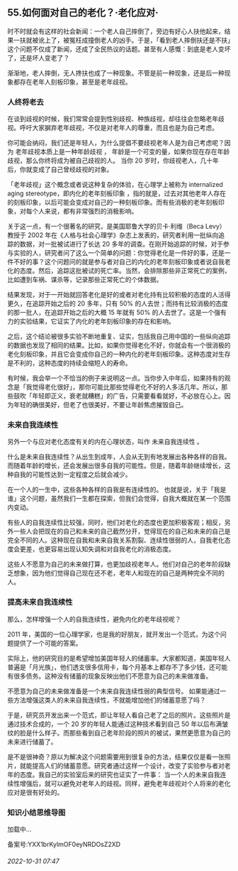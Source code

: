 ## 55.如何面对自己的老化？·老化应对·
时不时就会有这样的社会新闻：一个老人自己摔倒了，旁边有好心人扶他起来，结果一扶就被讹上了，被冤枉成撞倒老人的凶手。于是，「看到老人摔倒扶还是不扶」这个问题不仅成了新闻，还成了全民热议的话题。甚至有人感慨：到底是老人变坏了，还是坏人变老了？



渐渐地，老人摔倒，无人搀扶也成了一种现象。不管是前一种现象，还是后一种现象都存在老年人刻板印象，甚至是老年歧视。



### 人终将老去


在谈到歧视的时候，我们常常会提到性别歧视、种族歧视，却往往会忽略老年歧视。呼吁大家摒弃老年歧视，不仅是对老年人的尊重，而且也是为自己考虑。



你可能会纳闷，我们还是年轻人，为什么提倡不要歧视老年人是为自己考虑呢？因为
 老年歧视本质上是一种年龄歧视
 ，
 年龄是一个可变的量，如果你现在存在年龄歧视，那么你终将成为被自己歧视的人。
 当你 20 岁时，你歧视老人，几十年后，你就变成了自己曾经歧视的对象。



「老年歧视」这个概念或者说这种复杂的体验，在心理学上被称为 internalized aging stereotype，即内化的老年刻板印象
 ，指的就是，过去对其他老年人存在的刻板印象，以后可能会变成对自己的一种刻板印象。而有些消极的老年刻板印象，对每个人来说，都有非常强烈的消极影响。



关于这一点，有一个很著名的研究，是美国耶鲁大学的贝卡·利维（Beca Levy）教授于 2002 年在《人格与社会心理学》杂志上发表的，研究者利用一批纵向追踪的数据，对一批被试进行了长达 20 多年的调查。在刚开始追踪的时候，对于参与实验的人，研究者问了这么一个简单的问题：你觉得老化是一件好的事，还是一件不好的事？这个问题问的就是参与者对自己的内化的老年刻板印象或者说自我老化的态度。然后，追踪这批被试的死亡率。当然，会排除那些非正常死亡的案例，比如遭到车祸、谋杀等，记录那些正常死亡的个体数据。



结果发现，对于一开始就回答老化是好的或者对老化持有比较积极的态度的人活得更久，在追踪开始之后的 20 多年，只有 50% 的人去世；而持有比较消极的态度的那一批人，在追踪开始之后的大概 15 年就有 50% 的人去世了。这是一个强有力的实验结果，它证实了内化的老年刻板印象的存在和影响。



之后，这个结论被很多实验不断地重复、证实，包括我自己用中国的一些纵向追踪的数据也发现了相同的结果。比如，如果你觉得老化不好，你就会有一个很消极的老化刻板印象，并且它会变成你自己的一种内化的老年刻板印象。这种态度对生存是不利的，这种态度的持续会缩短人的寿命。



有时候，我会举一个不恰当的例子来说明这一点。当你步入中年后，如果持有的观念是「我觉得老化很好」，那你可能比那些觉得老化不好的人多活几年。所以，那些鼓吹「年轻即正义，衰老就糟糕」的广告，只需要看看就好，不必放在心上。因为年轻的确很美好，但老了也很美好，不要让年龄焦虑摧毁自己。



### 未来自我连续性


另外一个与应对老化态度有关的内在心理状态，叫作
 未来自我连续性
 。



什么是未来自我连续性？从出生到成年，人会从无到有地发展出各种各样的自我。而随着年龄的增长，还会发展出很多自我的可能性。但是，随着年龄继续增长，这种自我的可能性达到一定程度之后就会减少。



在一个人的一生中，这些各种各样的自我是有连续性的。
 也就是说，关于「我是谁」这个问题，虽然我们一生都在探索，但我们会觉得，自我大概就在某一个范围内变动。



有些人的自我连续性比较强，同时，他们对老化的态度也更加积极客观；相反，另外一些人会把现在的自己和未来的自己截然分开，觉得现在的自己和未来的自己是完全不同的人。这种现在自我和未来自我关系割裂、连续性很弱的人，自我老化态度会更差，也更容易出现认知失调和对自我老化的消极态度。



这些人不愿意为自己的未来做打算，也更加歧视老年人。他们对自己的老年阶段缺乏想象，因为他们觉得自己现在还不老，老年人和现在的自己是两种完全不同的人。



### 提高未来自我连续性


那么，怎样增强一个人的自我连续性，避免内化的老年歧视呢？



2011 年，美国的一位心理学家，也是我的好朋友，就开发出一个范式，为这个问题提供了一个可能的答案。



实际上，他的研究目的是希望增加美国年轻人的储蓄率。大家都知道，美国年轻人普遍是「月光族」，他们透支很多信用卡，每个月基本上都存不了多少钱，还可能有很多债务。这种没有储蓄的现象反映出他们不愿意为自己的未来做准备。



不愿意为自己的未来做准备是一个未来自我连续性弱的典型信号。
 如果能通过一些方法增强这类人的未来自我连续性，不就能增加他们的储蓄意愿了吗？



于是，研究员开发出来一个范式，即让年轻人看自己老了之后的照片。这些照片是通过技术合成的，一个 20 岁的年轻人能通过这种技术看到自己 50 年以后布满皱纹的脸是什么样子。而那些看到自己老年阶段的照片的被试，果然更愿意为自己的未来进行储蓄了。



是不是很神奇？原以为解决这个问题需要用到很复杂的方法，结果仅仅是看一张照片，就能提高人们的储蓄意愿。研究者通过这样一个设计，改变了实验参与者对老年的态度。我自己的实验室后来的研究也证实了一件事：
 当一个人的未来自我连续性增强后，就可以避免对老年人的歧视。同样，避免老年歧视对个人将来的老化应对是很有好处的。
 



### 知识小结思维导图


![]()加载中...

备案号:YXX1brKylmOF0eyNRDOsZ2XD


###### 2022-10-31 07:47
